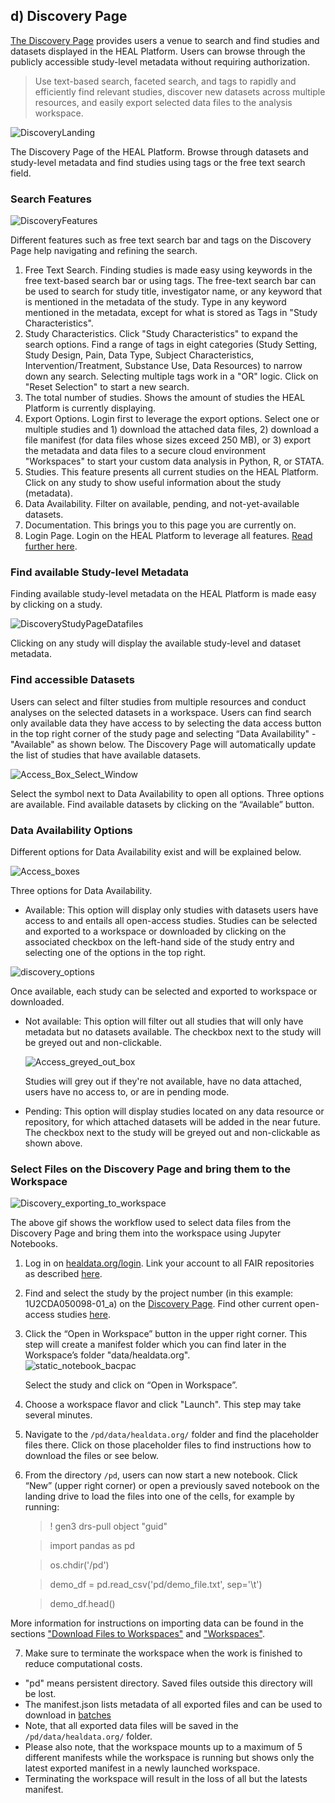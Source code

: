 
## d) Discovery Page

[The Discovery Page](https://healdata.org/discovery) provides users a venue to search and find studies and datasets displayed in the HEAL Platform. Users can browse through the publicly accessible study-level metadata without requiring authorization.

> Use text-based search, faceted search, and tags to rapidly and efficiently find relevant studies, discover new datasets across multiple resources, and easily export selected data files to the analysis workspace.

![DiscoveryLanding](img/discovery_landing.gif)

The Discovery Page of the HEAL Platform. Browse through datasets and study-level metadata and find studies using tags or the free text search field.

### Search Features

<!-- MBK: deleted the "Click here: these sections shoudl probably
be embedded into the subsequent sections or have their own sections -->
![DiscoveryFeatures](img/discovery_features.png)

Different features such as free text search bar and tags on the Discovery Page help navigating and refining the search.

1.  Free Text Search. Finding studies is made easy using keywords in the free text-based search bar or using tags. The free-text search bar can be used to search for study title, investigator name, or any keyword that is mentioned in the metadata of the study. Type in any keyword mentioned in the metadata, except for what is stored as Tags in "Study Characteristics".
2.  Study Characteristics. Click "Study Characteristics" to expand the search options. Find a range of tags in eight categories (Study Setting, Study Design, Pain, Data Type, Subject Characteristics, Intervention/Treatment, Substance Use, Data Resources) to narrow down any search. Selecting multiple tags work in a "OR" logic. Click on "Reset Selection" to start a new search.
3.  The total number of studies. Shows the amount of studies the HEAL Platform is currently displaying.
4.  Export Options. Login first to leverage the export options. Select one or multiple studies and 1) download the attached data files, 2) download a file manifest (for data files whose sizes exceed 250 MB), or 3) export the metadata and data files to a secure cloud environment "Workspaces" to start your custom data analysis in Python, R, or STATA.
5.  Studies. This feature presents all current studies on the HEAL Platform. Click on any study to show useful information about the study (metadata). 
6.  Data Availability. Filter on available, pending, and not-yet-available datasets.
7.  Documentation. This brings you to this page you are currently on.
8.  Login Page. Login on the HEAL Platform to leverage all features. [Read further here](platform_login.md).

### Find available Study-level Metadata

Finding available study-level metadata on the HEAL Platform is made easy by clicking on a study.

![DiscoveryStudyPageDatafiles](img/discovery_study_page_datafiles.png)

Clicking on any study will display the available study-level and dataset metadata.

### Find accessible Datasets

Users can select and filter studies from multiple resources and conduct analyses on the selected datasets in a workspace. Users can find search only available data they have access to by selecting the data access button in the top right corner of the study page and selecting “Data Availability" - "Available" as shown below. The Discovery Page will automatically update the list of studies that have available datasets.

![Access_Box_Select_Window](img/access_box_select_window.png)

Select the symbol next to Data Availability to open all options. Three options are available. Find available datasets by clicking on the “Available” button.

### Data Availability Options

Different options for Data Availability exist and will be explained below.

![Access_boxes](img/access_options.png)

Three options for Data Availability.

*   Available: This option will display only studies with datasets users have access to and entails all open-access studies. Studies can be selected and exported to a workspace or downloaded by clicking on the associated checkbox on the left-hand side of the study entry and selecting one of the options in the top right.  
      
![discovery_options](img/discovery_options.png)

Once available, each study can be selected and exported to workspace or downloaded.
      
*   Not available: This option will filter out all studies that will only have metadata but no datasets available. The checkbox next to the study will be greyed out and non-clickable.  
      
    ![Access_greyed_out_box](img/access_greyed_out_box.png)
    
    Studies will grey out if they're not available, have no data attached, users have no access to, or are in pending mode.
    
      
      
    
*   Pending: This option will display studies located on any data resource or repository, for which attached datasets will be added in the near future. The checkbox next to the study will be greyed out and non-clickable as shown above.  
      
    

### Select Files on the Discovery Page and bring them to the Workspace

![Discovery_exporting_to_workspace](img/discovery_exporting_to_workspace.gif)

The above gif shows the workflow used to select data files from the Discovery Page and bring them into the workspace using Jupyter Notebooks.  

1.  Log in on [healdata.org/login](https://healdata.org/login). Link your account to all FAIR repositories as described [here](#LinkingAccessTo).  
      
    
2.  Find and select the study by the project number (in this example: 1U2CDA050098-01\_a) on the [Discovery Page](https://healdata.org/discovery). Find other current open-access studies [here](#CurrentOAStudies).  
      
    
3.  Click the “Open in Workspace” button in the upper right corner. This step will create a manifest folder which you can find later in the Workspace’s folder "data/healdata.org".  
    ![static_notebook_bacpac](img/static_notebook_bacpac.png)
    
    Select the study and click on “Open in Workspace”.
    
      
      
    
4.  Choose a workspace flavor and click "Launch". This step may take several minutes.  
      
    
5.  Navigate to the `/pd/data/healdata.org/` folder and find the placeholder files there. Click on those placeholder files to find instructions how to download the files or see below.  
      
    
6.  From the directory `/pd`, users can now start a new notebook. Click “New” (upper right corner) or open a previously saved notebook on the landing drive to load the files into one of the cells, for example by running:


    > ! gen3 drs-pull object "guid"

    > import pandas as pd   

    > os.chdir('/pd')

    > demo_df = pd.read_csv('pd/demo_file.txt', sep='\t')

    > demo_df.head()


More information for instructions on importing data can be found in the sections ["Download Files to Workspaces"](#DownloadFilesSDKWorkspaces) and ["Workspaces"](#Workspaces).  
    
    
7.  Make sure to terminate the workspace when the work is finished to reduce computational costs.

- "pd" means persistent directory. Saved files outside this directory will be lost.  
- The manifest.json lists metadata of all exported files and can be used to download in [batches](#DownloadFilesSDKWorkspaces)  
- Note, that all exported data files will be saved in the `/pd/data/healdata.org/` folder.  
- Please also note, that the workspace mounts up to a maximum of 5 different manifests while the workspace is running but shows only the latest exported manifest in a newly launched workspace.  
- Terminating the workspace will result in the loss of all but the latests manifest.  
